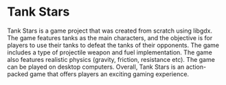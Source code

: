 
# Tank Stars

Tank Stars is a game project that was created from scratch using libgdx. The game features tanks as the main characters, and the objective is for players to use their tanks to defeat the tanks of their opponents. The game includes a type of projectile weapon and fuel implementation. The game also features realistic physics (gravity, friction, resistance etc). The game can be played on desktop computers. Overall, Tank Stars is an action-packed game that offers players an exciting gaming experience.

